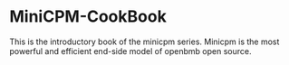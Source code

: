 # MiniCPM-CookBook
 This is the introductory book of the minicpm series. Minicpm is the most powerful and efficient end-side model of openbmb open source.

